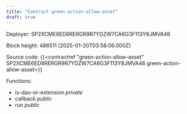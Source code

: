 ```yaml
---
title: "Contract green-action-allow-asset"
draft: true
---
```

Deployer: SP2XCME6ED8RERGR9R7YDZW7CA6G3F113Y8JMVA46


 



Block height: 486511 (2025-01-20T03:58:06.000Z)

Source code: {{<contractref "green-action-allow-asset" SP2XCME6ED8RERGR9R7YDZW7CA6G3F113Y8JMVA46 green-action-allow-asset>}}

Functions:

* is-dao-or-extension _private_
* callback _public_
* run _public_
